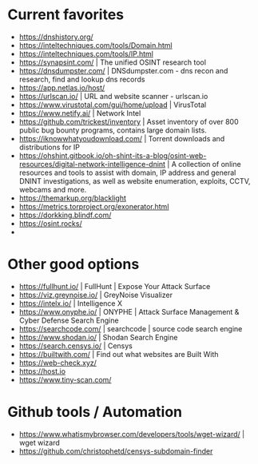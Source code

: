 # Current favorites
- https://dnshistory.org/
- https://inteltechniques.com/tools/Domain.html
- https://inteltechniques.com/tools/IP.html
- https://synapsint.com/ | The unified OSINT research tool
- https://dnsdumpster.com/ | DNSdumpster.com - dns recon and research, find and lookup dns records
- https://app.netlas.io/host/ 
- https://urlscan.io/ | URL and website scanner - urlscan.io
- https://www.virustotal.com/gui/home/upload | VirusTotal
- https://www.netify.ai/ | Network Intel
- https://github.com/trickest/inventory | Asset inventory of over 800 public bug bounty programs, contains large domain lists.
- https://iknowwhatyoudownload.com/ | Torrent downloads and distributions for IP
- https://ohshint.gitbook.io/oh-shint-its-a-blog/osint-web-resources/digital-network-intelligence-dnint | A collection of online resources and tools to assist with domain, IP address and general DNINT investigations, as well as website enumeration, exploits, CCTV, webcams and more.
- https://themarkup.org/blacklight
- https://metrics.torproject.org/exonerator.html
- https://dorkking.blindf.com/
- https://osint.rocks/
- 

# Other good options
- https://fullhunt.io/ | FullHunt | Expose Your Attack Surface
- https://viz.greynoise.io/ | GreyNoise Visualizer
- https://intelx.io/ | Intelligence X
- https://www.onyphe.io/ | ONYPHE | Attack Surface Management & Cyber Defense Search Engine
- https://searchcode.com/ | searchcode | source code search engine
- https://www.shodan.io/ | Shodan Search Engine
- https://search.censys.io/ | Censys
- https://builtwith.com/ | Find out what websites are Built With
- https://web-check.xyz/
- https://host.io
- https://www.tiny-scan.com/

# Github tools / Automation
- https://www.whatismybrowser.com/developers/tools/wget-wizard/ | wget wizard
- https://github.com/christophetd/censys-subdomain-finder
